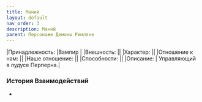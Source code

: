 ```yaml
---
title: Маний
layout: default
nav_order: 3
description: Маний
parent: Персонажи Демоны Римляне
---
```

|Принадлежность: |Вампир |
|Внешность: ||
|Характер: ||
|Отношение к нам: ||
|Наше отношение: ||
|Способности: ||
|Описание: | Управляющий в лудусе Перперна.|

### История Взаимодействий
- 
